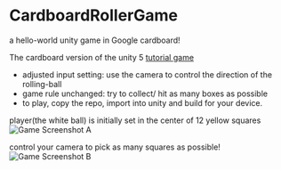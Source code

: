 # CardboardRollerGame
a hello-world unity game in Google cardboard!

The cardboard version of the unity 5 [tutorial game](https://unity3d.com/learn/tutorials/projects/roll-ball-tutorial) 

* adjusted input setting: use the camera to control the direction of the rolling-ball
* game rule unchanged: try to collect/ hit as many boxes as possible 
* to play, copy the repo, import into unity and build for your device.

player(the white ball) is initially set in the center of 12 yellow squares
![Game Screenshot A](https://googledrive.com/host/0BwRASkt_ViDabUZiTzVlcWdUSXc/Cardboard-Roller-Game-Image-2.png)

control your camera to pick as many squares as possible!
![Game Screenshot B](https://googledrive.com/host/0BwRASkt_ViDabUZiTzVlcWdUSXc/Cardboard-Roller-Game-Image-1.png)

